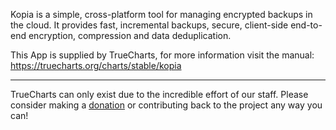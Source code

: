 Kopia is a simple, cross-platform tool for managing encrypted backups in the cloud. It provides fast, incremental backups, secure, client-side end-to-end encryption, compression and data deduplication.

This App is supplied by TrueCharts, for more information visit the manual: https://truecharts.org/charts/stable/kopia

---

TrueCharts can only exist due to the incredible effort of our staff.
Please consider making a [donation](https://truecharts.org/docs/about/sponsor) or contributing back to the project any way you can!
